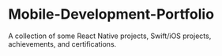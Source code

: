 # Mobile-Development-Portfolio
A collection of some React Native projects, Swift/iOS projects, achievements, and certifications.
